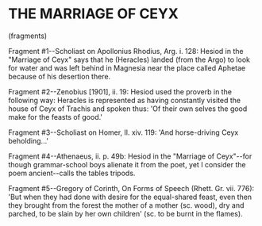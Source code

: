 # THE MARRIAGE OF CEYX 
(fragments)

Fragment #1--Scholiast on Apollonius Rhodius, Arg. i. 128: Hesiod in
the "Marriage of Ceyx" says that he (Heracles) landed (from the Argo)
to look for water and was left behind in Magnesia near the place called
Aphetae because of his desertion there.


Fragment #2--Zenobius [1901], ii. 19: Hesiod used the proverb in the
following way: Heracles is represented as having constantly visited the
house of Ceyx of Trachis and spoken thus: 'Of their own selves the good
make for the feasts of good.'


Fragment #3--Scholiast on Homer, Il. xiv. 119: 'And horse-driving Ceyx
beholding...'


Fragment #4--Athenaeus, ii. p. 49b: Hesiod in the "Marriage of
Ceyx"--for though grammar-school boys alienate it from the poet, yet I
consider the poem ancient--calls the tables tripods.


Fragment #5--Gregory of Corinth, On Forms of Speech (Rhett. Gr. vii.
776): 'But when they had done with desire for the equal-shared feast,
even then they brought from the forest the mother of a mother (sc.
wood), dry and parched, to be slain by her own children' (sc. to be
burnt in the flames).





